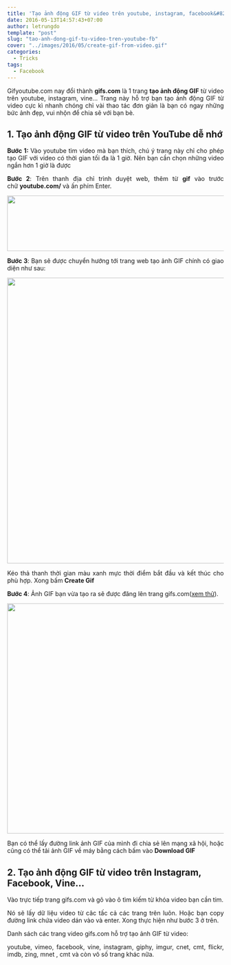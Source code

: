 ```yaml
---
title: 'Tạo ảnh động GIF từ video trên youtube, instagram, facebook&#8230; ngay trên web'
date: 2016-05-13T14:57:43+07:00
author: letrungdo
template: "post"
slug: "tao-anh-dong-gif-tu-video-tren-youtube-fb"
cover: "../images/2016/05/create-gif-from-video.gif"
categories:
  - Tricks
tags:
  - Facebook
---
```

<p style="text-align: justify;">
  Gifyoutube.com nay đổi thành <strong>gifs.com</strong> là 1 trang <strong>tạo ảnh động GIF</strong> từ video trên youtube, instagram, vine... Trang này hỗ trợ bạn tạo ảnh động GIF từ video cực kì nhanh chóng chỉ vài thao tác đơn giản là bạn có ngay những bức ảnh đẹp, vui nhộn để chia sẽ với bạn bè.
</p>

<h2 style="text-align: justify;">
  <strong>1. Tạo ảnh động GIF từ video trên YouTube dễ nhớ</strong>
</h2>

<p style="text-align: justify;">
  <b>Bước 1: </b>Vào youtube tìm video mà bạn thích, chú ý trang này chỉ cho phép tạo GIF với video có thời gian tối đa là 1 giờ. Nên bạn cần chọn những video ngắn hơn 1 giờ là được
</p>

<p style="text-align: justify;">
  <strong>Bước 2</strong>: Trên thanh địa chỉ trình duyệt web, thêm từ <strong>gif</strong> vào trước chữ <strong>youtube.com/</strong> và ấn phím Enter.
</p>

<img class="aligncenter size-full wp-image-2033" src="/media/2016/05/gifiu-2.png" alt="" width="560" height="129" srcset="/media/2016/05/gifiu-2.png 560w, /media/2016/05/gifiu-2-559x129.png 559w" sizes="(max-width: 560px) 100vw, 560px" /> 

<p style="text-align: justify;">
  <strong>Bước 3</strong>: Bạn sẽ được chuyển hướng tới trang web tạo ảnh GIF chính có giao diện như sau:
</p>

<p style="text-align: justify;">
  <img class="aligncenter size-full wp-image-2034" src="/media/2016/05/gif-1.png" alt="" width="877" height="664" srcset="/media/2016/05/gif-1.png 877w, /media/2016/05/gif-1-768x581.png 768w, /media/2016/05/gif-1-74x55.png 74w, /media/2016/05/gif-1-111x83.png 111w" sizes="(max-width: 877px) 100vw, 877px" />
</p>

<p style="text-align: justify;">
  Kéo thả thanh thời gian màu xanh mực thời điểm bắt đầu và kết thúc cho phù hợp. Xong bấm <strong>Create Gif</strong>
</p>

**Bước 4**: Ảnh GIF bạn vừa tạo ra sẽ được đăng lên trang gifs.com(<a href="https://gifs.com/gif/n5o827" target="_blank" rel="noopener">xem thử</a>).

<img class="aligncenter size-full wp-image-2035" src="/media/2016/05/gif-save.png" alt="" width="1125" height="535" srcset="/media/2016/05/gif-save.png 1125w, /media/2016/05/gif-save-768x365.png 768w" sizes="(max-width: 1125px) 100vw, 1125px" /> 

<p style="text-align: justify;">
  Bạn có thể lấy đường link ảnh GIF của mình đi chia sẻ lên mạng xã hội, hoặc cũng có thể tải ảnh GIF về máy bằng cách bấm vào <strong>Download GIF</strong>
</p>

## **2. Tạo ảnh động GIF từ video trên Instagram, Facebook, Vine...**

<p style="text-align: justify;">
  Vào trực tiếp trang gifs.com và gõ vào ô tìm kiếm từ khóa video bạn cần tim.
</p>

<p style="text-align: justify;">
  Nó sẽ lấy dữ liệu video từ câc tấc cả các trang trên luôn. Hoặc bạn copy đường link chứa video dán vào và enter. Xong thực hiện như bước 3 ở trên.
</p>

<p style="text-align: justify;">
  Danh sách các trang video gifs.com hỗ trợ tạo ảnh GIF từ video:
</p>

<p style="text-align: justify;">
  youtube, vimeo, facebook, vine, instagram, giphy, imgur, cnet, cmt, flickr, imdb, zing, mnet , cmt và còn vô số trang khác nữa.
</p>